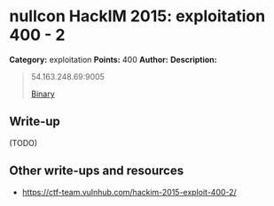 # nullcon HackIM 2015: exploitation 400 - 2

**Category:** exploitation
**Points:** 400
**Author:**
**Description:**

> 54.163.248.69:9005
>
>	[Binary](mixme.tar.gz)

## Write-up

(TODO)

## Other write-ups and resources

* <https://ctf-team.vulnhub.com/hackim-2015-exploit-400-2/>
